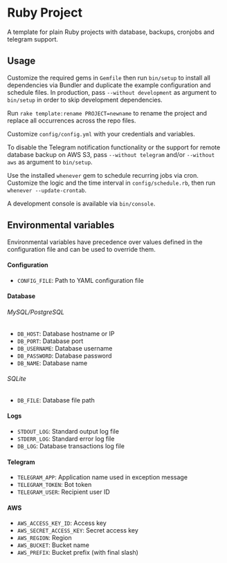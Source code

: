 # Ruby Project

A template for plain Ruby projects with database, backups, cronjobs and telegram support.

## Usage

Customize the required gems in `Gemfile` then run `bin/setup` to install all
dependencies via Bundler and duplicate the example configuration and schedule files.
In production, pass `--without development` as argument to `bin/setup` in order
to skip development dependencies.

Run `rake template:rename PROJECT=newname` to rename the project and replace all
occurrences across the repo files.

Customize `config/config.yml` with your credentials and variables.

To disable the Telegram notification functionality or the support for remote database
backup on AWS S3, pass `--without telegram` and/or `--without aws` as argument
to `bin/setup`.

Use the installed `whenever` gem to schedule recurring jobs via cron.  
Customize the logic and the time interval in `config/schedule.rb`, then run
`whenever --update-crontab`.

A development console is available via `bin/console`.

## Environmental variables

Environmental variables have precedence over values defined in the configuration
file and can be used to override them.

#### Configuration
- `CONFIG_FILE`: Path to YAML configuration file

#### Database
###### MySQL/PostgreSQL
- `DB_HOST`: Database hostname or IP
- `DB_PORT`: Database port
- `DB_USERNAME`: Database username
- `DB_PASSWORD`: Database password
- `DB_NAME`: Database name

###### SQLite
- `DB_FILE`: Database file path

#### Logs
- `STDOUT_LOG`: Standard output log file
- `STDERR_LOG`: Standard error log file
- `DB_LOG`: Database transactions log file

#### Telegram
- `TELEGRAM_APP`: Application name used in exception message
- `TELEGRAM_TOKEN`: Bot token
- `TELEGRAM_USER`: Recipient user ID

#### AWS
- `AWS_ACCESS_KEY_ID`: Access key
- `AWS_SECRET_ACCESS_KEY`: Secret access key
- `AWS_REGION`: Region
- `AWS_BUCKET`: Bucket name
- `AWS_PREFIX`: Bucket prefix (with final slash)
